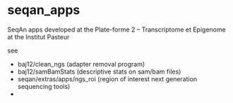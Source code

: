 seqan_apps
==========

SeqAn apps developed at the Plate-forme 2 – Transcriptome et Epigenome at the Institut Pasteur

see 

- baj12/clean_ngs  (adapter removal program)
- baj12/samBamStats (descriptive stats on sam/bam files)
- seqan/extras/apps/ngs_roi (region of interest next generation sequencing tools)
- 
